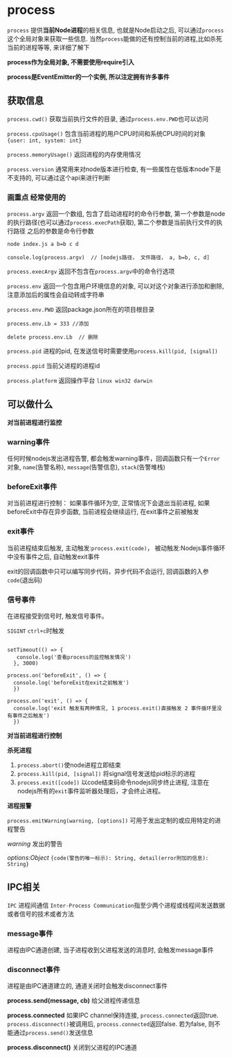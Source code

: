 # process

`process` 提供**当前Node进程**的相关信息, 也就是Node启动之后, 可以通过`process`这个全局对象来获取一些信息. 当然`process`能做的还有控制当前的进程,比如杀死当前的进程等等, 来详细了解下

**process作为全局对象, 不需要使用require引入**

**process是EventEmitter的一个实例, 所以注定拥有许多事件**

## 获取信息

`process.cwd()` 获取当前执行文件的目录, 通过`process.env.PWD`也可以访问

`process.cpuUsage()` 包含当前进程的用户CPU时间和系统CPU时间的对象 `{user: int, system: int}`

`process.memoryUsage()` 返回进程的内存使用情况

`process.version` 通常用来对node版本进行检查, 有一些属性在低版本node下是不支持的, 可以通过这个api来进行判断

### 画重点 经常使用的

`process.argv` 返回一个数组, 包含了启动进程时的命令行参数, 第一个参数是node的执行路径(也可以通过`process.execPath`获取), 第二个参数是当前执行文件的执行路径 之后的参数是命令行参数

```
node index.js a b=b c d

console.log(process.argv)  // [nodejs路径， 文件路径， a, b=b, c, d]

```

`process.execArgv`  返回不包含在`process.argv`中的命令行选项

`process.env` 返回一个包含用户环境信息的对象, 可以对这个对象进行添加和删除, 注意添加后的属性会自动转成字符串

`process.env.PWD` 返回package.json所在的项目根目录


```
process.env.Lb = 333 //添加

delete process.env.Lb  // 删除

```

`process.pid` 进程的pid, 在发送信号时需要使用`process.kill(pid, [signal])`

`process.ppid` 当前父进程的进程id

`process.platform` 返回操作平台 `linux win32 darwin`




## 可以做什么

**对当前进程进行监控**

### warning事件

任何时候nodejs发出进程告警, 都会触发warning事件，回调函数只有一个`Error`对象, `name`(告警名称), `message`(告警信息), `stack`(告警堆栈)

### beforeExit事件

对当前进程进行控制： 如果事件循环为空, 正常情况下会退出当前进程, 如果beforeExit中存在异步函数, 当前进程会继续运行, 在exit事件之前被触发

### exit事件

当前进程结束后触发, 主动触发:`process.exit(code)`， 被动触发:Nodejs事件循环中没有事件之后, 自动触发exit事件

exit的回调函数中只可以编写同步代码，异步代码不会运行, 回调函数的入参`code`(退出码)

### 信号事件

在进程接受到信号时, 触发信号事件。

`SIGINT` `ctrl+c`时触发



```

setTimeout(() => {
   console.log('查看process的监控触发情况')
  }, 3000)

process.on('beforeExit', () => {
  console.log('beforeExit在exit之前触发')
  })

process.on('exit', () => {
  console.log('exit 触发有两种情况, 1 process.exit()直接触发 2 事件循环里没有事件之后触发')
  })  

```

**对当前进程进行控制**

**杀死进程**
1. `process.abort()`使node进程立即结束
2. `process.kill(pid, [signal])` 将signal信号发送给pid标示的进程
3. `process.exit([code])` 以code结束码命令nodejs同步终止进程, 注意在nodejs所有的`exit`事件监听器处理后，才会终止进程。


**进程报警**

`process.emitWarning(warning, [options])` 可用于发出定制的或应用特定的进程警告

*warning* 发出的警告

*options:Object* `{code(警告的唯一标示): String, detail(error附加的信息): String}`





## IPC相关

`IPC` 进程间通信 `Inter-Process Communication`指至少两个进程或线程间发送数据或者信号的技术或者方法

### message事件

进程由IPC通道创建, 当子进程收到父进程发送的消息时, 会触发message事件

### disconnect事件

进程是由IPC通道建立的, 通道关闭时会触发disconnect事件

**process.send(message, cb)** 给父进程传递信息

**process.connected** 如果IPC channel保持连接, `process.connected`返回true. `process.disconnect()`被调用后, `process.connected`返回false. 若为false, 则不能通过`process.send()`发送信息

**process.disconnect()** 关闭到父进程的IPC通道
